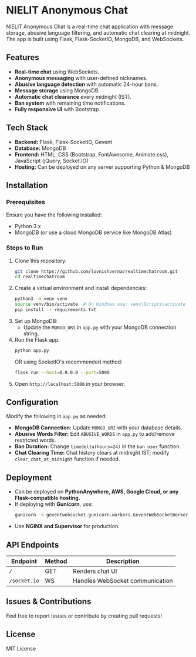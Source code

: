 # NIELIT Anonymous Chat

NIELIT Anonymous Chat is a real-time chat application with message storage, abusive language filtering, and automatic chat clearing at midnight. The app is built using Flask, Flask-SocketIO, MongoDB, and WebSockets.

## Features
- **Real-time chat** using WebSockets.
- **Anonymous messaging** with user-defined nicknames.
- **Abusive language detection** with automatic 24-hour bans.
- **Message storage** using MongoDB.
- **Automatic chat clearance** every midnight (IST).
- **Ban system** with remaining time notifications.
- **Fully responsive UI** with Bootstrap.

## Tech Stack
- **Backend:** Flask, Flask-SocketIO, Gevent
- **Database:** MongoDB
- **Frontend:** HTML, CSS (Bootstrap, FontAwesome, Animate.css), JavaScript (jQuery, Socket.IO)
- **Hosting:** Can be deployed on any server supporting Python & MongoDB

## Installation
### Prerequisites
Ensure you have the following installed:
- Python 3.x
- MongoDB (or use a cloud MongoDB service like MongoDB Atlas)

### Steps to Run
1. Clone this repository:
   ```bash
   git clone https://github.com/lovnishverma/realtimechatroom.git
   cd realtimechatroom
   ```
2. Create a virtual environment and install dependencies:
   ```bash
   python3 -m venv venv
   source venv/bin/activate  # On Windows use: venv\Scripts\activate
   pip install -r requirements.txt
   ```
3. Set up MongoDB:
   - Update the `MONGO_URI` in `app.py` with your MongoDB connection string.
4. Run the Flask app:
   ```bash
   python app.py
   ```
   OR using SocketIO's recommended method:
   ```bash
   flask run --host=0.0.0.0 --port=5000
   ```
5. Open `http://localhost:5000` in your browser.

## Configuration
Modify the following in `app.py` as needed:
- **MongoDB Connection:** Update `MONGO_URI` with your database details.
- **Abusive Words Filter:** Edit `ABUSIVE_WORDS` in `app.py` to add/remove restricted words.
- **Ban Duration:** Change `timedelta(hours=24)` in the `ban_user` function.
- **Chat Clearing Time:** Chat history clears at midnight IST; modify `clear_chat_at_midnight` function if needed.

## Deployment
- Can be deployed on **PythonAnywhere, AWS, Google Cloud, or any Flask-compatible hosting.**
- If deploying with **Gunicorn**, use:
  ```bash
  gunicorn -k geventwebsocket.gunicorn.workers.GeventWebSocketWorker -w 1 app:app
  ```
- Use **NGINX and Supervisor** for production.

## API Endpoints
| Endpoint       | Method | Description |
|---------------|--------|-------------|
| `/`           | GET    | Renders chat UI |
| `/socket.io`  | WS     | Handles WebSocket communication |

## Issues & Contributions
Feel free to report issues or contribute by creating pull requests!

## License
MIT License

